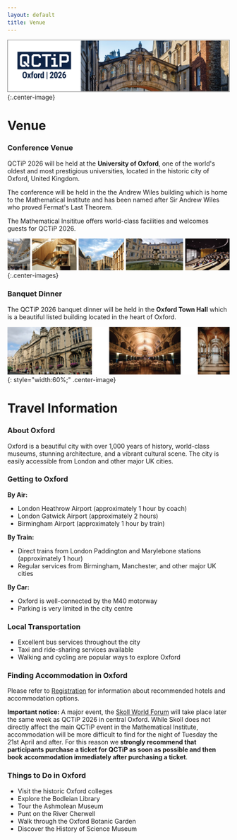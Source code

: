 ```yaml
---
layout: default
title: Venue
---
```


![Oxford Bridge of Sighs](assets/images/cover.png){:.center-image}

# Venue

### Conference Venue

QCTiP 2026 will be held at the **University of Oxford**, one of the world's oldest and most prestigious universities,
located in the historic city of Oxford, United Kingdom.

The conference will be held in the the Andrew Wiles building which is home to the Mathematical Institute and has been
named after Sir Andrew Wiles who proved Fermat's Last Theorem.

The Mathematical Insititue offers world-class facilities and welcomes guests for QCTiP 2026.


![Oxford Venue](assets/images/venue2.png){:.center-images}

### Banquet Dinner

The QCTiP 2026 banquet dinner will be held in the **Oxford Town Hall** which is a beautiful listed building located in the heart of Oxford. 

![Oxford Venue](assets/images/venue3.png){: style="width:60%;" .center-image}


# Travel Information

### About Oxford

Oxford is a beautiful city with over 1,000 years of history, world-class museums, stunning architecture, and a vibrant cultural scene. The city is easily accessible from London and other major UK cities.


### Getting to Oxford

**By Air:**
- London Heathrow Airport (approximately 1 hour by coach)
- London Gatwick Airport (approximately 2 hours)
- Birmingham Airport (approximately 1 hour by train)

**By Train:**
- Direct trains from London Paddington and Marylebone stations (approximately 1 hour)
- Regular services from Birmingham, Manchester, and other major UK cities

**By Car:**
- Oxford is well-connected by the M40 motorway
- Parking is very limited in the city centre

### Local Transportation

- Excellent bus services throughout the city
- Taxi and ride-sharing services available
- Walking and cycling are popular ways to explore Oxford

### Finding Accommodation in Oxford

Please refer to [Registration](/registration) for information about recommended hotels and accommodation options.

**Important notice:** A major event, the [Skoll World Forum](https://skoll.org/) will take place later the same week as QCTiP 2026 in central Oxford.
While Skoll does not directly affect the main QCTiP event in the Mathematical Institute, accommodation will be more difficult to find
for the night of Tuesday the 21st April and after. For this reason we **strongly recommend that participants purchase a ticket for QCTiP as soon as possible
and then book accommodation immediately after purchasing a ticket**. 


### Things to Do in Oxford

- Visit the historic Oxford colleges
- Explore the Bodleian Library
- Tour the Ashmolean Museum
- Punt on the River Cherwell
- Walk through the Oxford Botanic Garden
- Discover the History of Science Museum

